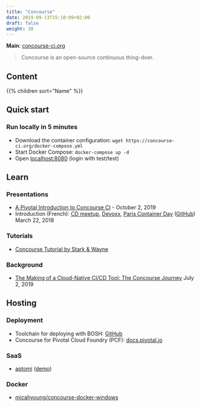 ```yaml
---
title: "Concourse"
date: 2019-09-13T15:10:09+02:00
draft: false
weight: 30
---
```


**Main**: [concourse-ci.org](https://concourse-ci.org/)

> Concourse is an open-source continuous thing-doer.

## Content

{{% children sort="Name" %}}

## Quick start

### Run locally in 5 minutes

- Download the container configuration: `wget https://concourse-ci.org/docker-compose.yml`
- Start Docker Compose: `docker-compose up -d`
- Open [localhost:8080](http://localhost:8080/) (login with test/test)

## Learn

### Presentations

- [A Pivotal Introduction to Concourse CI](https://www.youtube.com/watch?v=0bi_EWzhPvs&amp=&feature=youtu.be) - October 2, 2019
- Introduction (French): [CD meetup](https://www.youtube.com/watch?v=IytJAamVdCs), [Devoxx](https://www.youtube.com/watch?v=moiSC3gmCew), [Paris Container Day](https://www.youtube.com/watch?v=Qv9FsIlyN-U) ([GitHub](https://github.com/Kehrlann/concourse-demo)) March 22, 2018

### Tutorials

- [Concourse Tutorial by Stark & Wayne](https://concoursetutorial.com/)

### Background

- [The Making of a Cloud-Native CI/CD Tool: The Concourse Journey](https://content.pivotal.io/blog/the-making-of-a-cloud-native-ci-cd-tool-the-concourse-journey) July 2, 2019

## Hosting

### Deployment

- Toolchain for deploying with BOSH: [GitHub](https://github.com/concourse/concourse-bosh-deployment)
- Concourse for Pivotal Cloud Foundry (PCF): [docs.pivotal.io](https://docs.pivotal.io/concourse-pcf/v5/installation/)

### SaaS

- [aptomi](https://aptomi.io/) ([demo](https://cd.demo.aptomi.io/))

### Docker

- [micahyoung/concourse-docker-windows](https://github.com/micahyoung/concourse-docker-windows)
